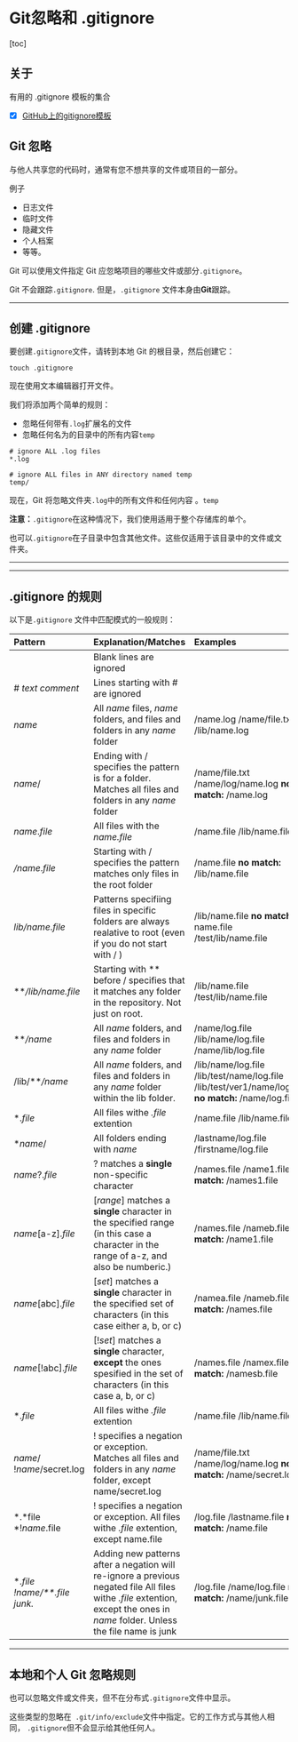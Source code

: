 # Git忽略和 .gitignore

[toc]

## 关于

有用的 .gitignore 模板的集合

+ [x] [GitHub上的gitignore模板](https://github.com/github/gitignore)

## Git 忽略

与他人共享您的代码时，通常有您不想共享的文件或项目的一部分。

例子

- 日志文件
- 临时文件
- 隐藏文件
- 个人档案
- 等等。

Git 可以使用文件指定 Git 应忽略项目的哪些文件或部分`.gitignore`。

Git 不会跟踪`.gitignore`. 但是，`.gitignore` 文件本身由**Git**跟踪。

------

## 创建 .gitignore

要创建`.gitignore`文件，请转到本地 Git 的根目录，然后创建它：

```
touch .gitignore
```

现在使用文本编辑器打开文件。

我们将添加两个简单的规则：

- 忽略任何带有`.log`扩展名的文件
- 忽略任何名为的目录中的所有内容`temp`

```shell
# ignore ALL .log files
*.log

# ignore ALL files in ANY directory named temp
temp/
```

现在，Git 将忽略文件夹`.log`中的所有文件和任何内容 。`temp`

**注意：**`.gitignore`在这种情况下，我们使用适用于整个存储库的单个。

也可以`.gitignore`在子目录中包含其他文件。这些仅适用于该目录中的文件或文件夹。

------

------

## .gitignore 的规则

以下是`.gitignore` 文件中匹配模式的一般规则： 

| Pattern                          | Explanation/Matches                                          | Examples                                                     |
| :------------------------------- | :----------------------------------------------------------- | :----------------------------------------------------------- |
|                                  | Blank lines are ignored                                      |                                                              |
| # *text comment*                 | Lines starting with # are ignored                            |                                                              |
| *name*                           | All *name* files, *name* folders, and files and folders in any *name* folder | /name.log /name/file.txt /lib/name.log                       |
| *name*/                          | Ending with / specifies the pattern is for a folder. Matches all files and folders in any *name* folder | /name/file.txt /name/log/name.log  **no match:** /name.log   |
| *name*.*file*                    | All files with the *name.file*                               | /name.file /lib/name.file                                    |
| */name*.*file*                   | Starting with / specifies the pattern matches only files in the root folder | /name.file  **no match:** /lib/name.file                     |
| *lib/name*.*file*                | Patterns specifiing files in specific folders are always realative to root (even if you do not start with / ) | /lib/name.file  **no match:** name.file /test/lib/name.file  |
| ***/lib/name.file*               | Starting with ** before / specifies that it matches any folder in the repository. Not just on root. | /lib/name.file /test/lib/name.file                           |
| ***/name*                        | All *name* folders, and files and folders in any *name* folder | /name/log.file /lib/name/log.file /name/lib/log.file         |
| /lib/***/name*                   | All *name* folders, and files and folders in any *name* folder within the lib folder. | /lib/name/log.file /lib/test/name/log.file /lib/test/ver1/name/log.file  **no match:** /name/log.file |
| *.*file*                         | All files withe *.file* extention                            | /name.file /lib/name.file                                    |
| **name*/                         | All folders ending with *name*                               | /lastname/log.file /firstname/log.file                       |
| *name*?.*file*                   | ? matches a **single** non-specific character                | /names.file /name1.file  **no match:** /names1.file          |
| *name*[a-z].*file*               | [*range*] matches a **single** character in the specified range (in this case a character in the range of a-z, and also be numberic.) | /names.file /nameb.file  **no match:** /name1.file           |
| *name*[abc].*file*               | [*set*] matches a **single** character in the specified set of characters (in this case either a, b, or c) | /namea.file /nameb.file  **no match:** /names.file           |
| *name*[!abc].*file*              | [!*set*] matches a **single** character, **except** the ones spesified in the set of characters (in this case a, b, or c) | /names.file /namex.file  **no match:** /namesb.file          |
| *.*file*                         | All files withe *.file* extention                            | /name.file /lib/name.file                                    |
| *name*/ !*name*/secret.log       | ! specifies a negation or exception. Matches all files and folders in any *name* folder, except name/secret.log | /name/file.txt /name/log/name.log  **no match:** /name/secret.log |
| *.*file *!*name*.file            | ! specifies a negation or exception. All files withe *.file* extention, except name.file | /log.file /lastname.file  **no match:** /name.file           |
| *.*file *!*name*/**.file* junk.* | Adding new patterns after a negation will re-ignore a previous negated file All files withe *.file* extention, except the ones in *name* folder. Unless the file name is junk | /log.file /name/log.file  **no match:** /name/junk.file      |

------

## 本地和个人 Git 忽略规则

也可以忽略文件或文件夹，但不在分布式`.gitignore`文件中显示。

这些类型的忽略在` .git/info/exclude`文件中指定。它的工作方式与其他人相同， `.gitignore`但不会显示给其他任何人。